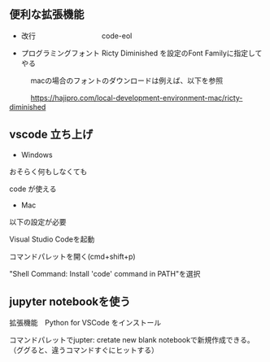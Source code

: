 ## 便利な拡張機能

- 改行　　　　　　　　　
code-eol

- プログラミングフォント
Ricty Diminished
を設定のFont Familyに指定してやる

　　　macの場合のフォントのダウンロードは例えば、以下を参照

　　　https://hajipro.com/local-development-environment-mac/ricty-diminished

## vscode 立ち上げ

- Windows

おそらく何もしなくても

code が使える

- Mac

以下の設定が必要

Visual Studio Codeを起動

コマンドパレットを開く(cmd+shift+p)

"Shell Command: Install 'code' command in PATH"を選択

## jupyter notebookを使う

拡張機能　Python for VSCode をインストール

コマンドパレットでjupter: cretate new blank notebookで新規作成できる。　（ググると、違うコマンドすぐにヒットする）


